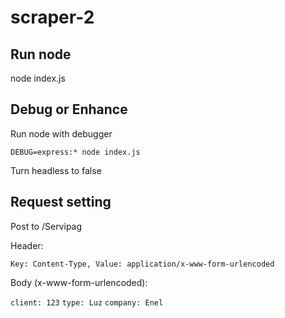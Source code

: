 # scraper-2

## Run node
node index.js

## Debug or Enhance
Run node with debugger

``DEBUG=express:* node index.js``

Turn headless to false

## Request setting
Post to /Servipag

Header:

``Key: Content-Type, Value: application/x-www-form-urlencoded``

Body (x-www-form-urlencoded):

``client: 123``
``type: Luz``
``company: Enel``
